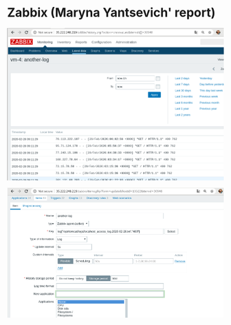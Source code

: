 # Zabbix (Maryna Yantsevich' report)


<p align="center">
  <img src="1.png" width="700px" />
</p>

<p align="center">
  <img src="2.png" width="700px" />
</p>
